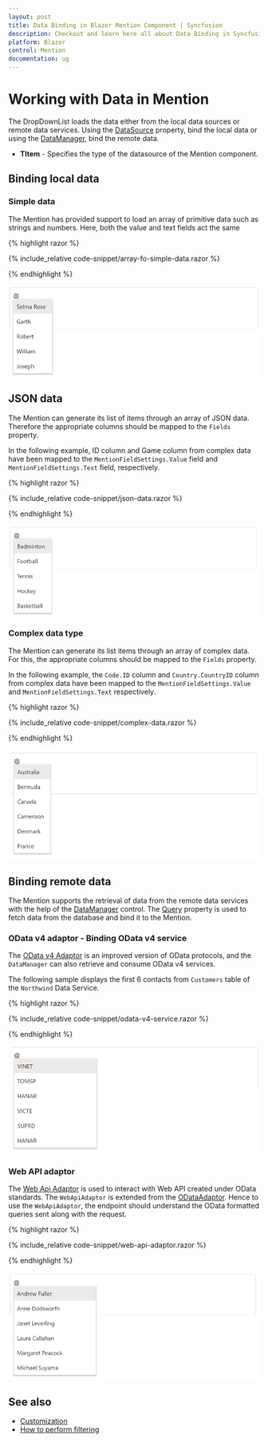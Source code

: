 ```yaml
---
layout: post
title: Data Binding in Blazor Mention Component | Syncfusion
description: Checkout and learn here all about Data Binding in Syncfusion Blazor Mention component and more.
platform: Blazor
control: Mention
documentation: ug
---
```


# Working with Data in Mention

The DropDownList loads the data either from the local data sources or remote data services. Using the [DataSource](https://help.syncfusion.com/cr/blazor/Syncfusion.Blazor.DropDowns.SfDropDownBase-1.html#Syncfusion_Blazor_DropDowns_SfDropDownBase_1_DataSource) property,  bind the local data or using the [DataManager](https://help.syncfusion.com/cr/blazor/Syncfusion.Blazor.DataManager.html), bind the remote data.

* **TItem** - Specifies the type of the datasource of the Mention component.

## Binding local data

### Simple data

The Mention has provided support to load an array of primitive data such as strings and numbers. Here, both the value and text fields act the same

{% highlight razor %}

{% include_relative code-snippet/array-fo-simple-data.razor %}

{% endhighlight %}

![Blazor Mention with array of simple data](./images/blazor-mention-simple-data.png)

## JSON data

The Mention can generate its list of items through an array of JSON data. Therefore the appropriate columns should be mapped to the `Fields` property.

In the following example, ID column and Game column from complex data have been mapped to the `MentionFieldSettings.Value` field and `MentionFieldSettings.Text` field, respectively.

{% highlight razor %}

{% include_relative code-snippet/json-data.razor %}

{% endhighlight %}

![Blazor Mention with array of JSON data](./images/blazor-mention-json-data.png)

### Complex data type

The Mention can generate its list items through an array of complex data. For this, the appropriate columns should be mapped to the `Fields` property.

In the following example, the `Code.ID` column and `Country.CountryID` column from complex data have been mapped to the `MentionFieldSettings.Value` and  `MentionFieldSettings.Text` respectively.

{% highlight razor %}

{% include_relative code-snippet/complex-data.razor %}

{% endhighlight %}

![Blazor Mention with array of complex data](./images/blazor-mention-complex-data.png)

## Binding remote data

The Mention supports the retrieval of data from the remote data services with the help of the [DataManager](https://blazor.syncfusion.com/documentation/data/getting-started) control. The [Query](https://help.syncfusion.com/cr/blazor/Syncfusion.Blazor.DropDowns.SfDropDownBase-1.html#Syncfusion_Blazor_DropDowns_SfDropDownBase_1_Query) property is used to fetch data from the database and bind it to the Mention.

### OData v4 adaptor - Binding OData v4 service

The [OData v4 Adaptor](https://blazor.syncfusion.com/documentation/data/adaptors#odatav4-adaptor) is an improved version of OData protocols, and the `DataManager` can also retrieve and consume OData v4 services.

The following sample displays the first 6 contacts from `Customers` table of the `Northwind` Data Service.

{% highlight razor %}

{% include_relative code-snippet/odata-v4-service.razor %}

{% endhighlight %}

![Blazor Mention with OData v4 adaptor](./images/blazor-mention-ODatav4-adaptor.png)

### Web API adaptor

The [Web Api Adaptor](https://blazor.syncfusion.com/documentation/data/adaptors#web-api-adaptor) is used to interact with Web API created under OData standards. The `WebApiAdaptor` is extended from the [ODataAdaptor](https://blazor.syncfusion.com/documentation/data/adaptors#odata-adaptor). Hence to use the `WebApiAdaptor`, the endpoint should understand the OData formatted queries sent along with the request. 

{% highlight razor %}

{% include_relative code-snippet/web-api-adaptor.razor %}

{% endhighlight %}

![Blazor Mention with web API adaptor](./images/blazor-mention-web-api-adaptor.png)

## See also

* [Customization](./customization)
* [How to perform filtering](./filtering-data)